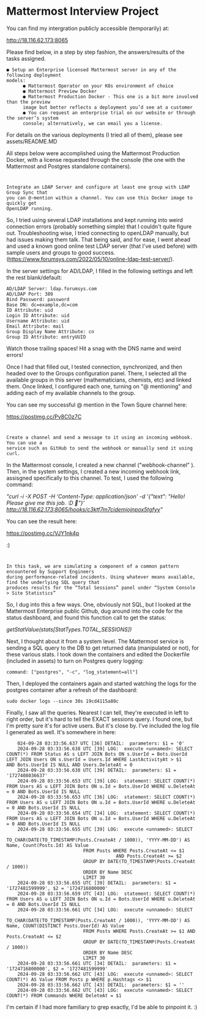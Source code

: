 # Mattermost Interview Project

You can find my intergration publicly accessible (temporarily) at:

http://18.116.62.173:8065

Please find below, in a step by step fashion, the answers/results of the tasks assigned.


    ● Setup an Enterprise licensed Mattermost server in any of the following deployment
    models:
          ● Mattermost Operator on your K8s environment of choice
          ● Mattermost Preview Docker
          ● Mattermost Production Docker - This one is a bit more involved than the preview
          image but better reflects a deployment you’d see at a customer
          ● You can request an enterprise trial on our website or through the server’s system
          console; alternatively, we can email you a license.

For details on the various deployments (I tried all of them), please see assets/README.MD

All steps below were accomplished using the Mattermost Production Docker, with a license requested through the console (the one with the Mattermost and Postgres standalone containers).

#
    Integrate an LDAP Server and configure at least one group with LDAP Group Sync that 
    you can @-mention within a channel. You can use this Docker image to quickly get
    OpenLDAP running.


So, I tried using several LDAP installations and kept running into weird connection errors (probably something simple) that I couldn't quite figure out. Troubleshooting wise, I tried connecting to openLDAP manually, but had issues making them talk. That being said, and for ease, I went ahead and used a known good online test LDAP server (that I've used before) with sample users and groups to good success. (https://www.forumsys.com/2022/05/10/online-ldap-test-server/).

In the server settings for AD/LDAP, I filled in the following settings and left the rest blank/default:

    AD/LDAP Server: ldap.forumsys.com 
    AD/LDAP Port: 389 
    Bind Password: password 
    Base DN: dc=example,dc=com 
    ID Attribute: uid
    Login ID Attribute: uid
    Username Attribute: uid
    Email Attribute: mail
    Group Display Name Attribute: cn
    Group ID Attribute: entryUUID

Watch those trailing spaces! Hit a snag with the DNS name and weird errors!

Once I had that filled out, I tested connection, synchronized, and then headed over to the Groups configuration panel. There, I selected all the available groups in this server (mathematicians, chemists, etc) and linked them.
Once linked, I configured each one, turning on "@ mentioning" and adding each of my available channels to the group.

You can see my successful @ mention in the Town Squre channel here:

https://postimg.cc/Pv8C0z7C

#

    Create a channel and send a message to it using an incoming webhook. You can use a 
    service such as GitHub to send the webhook or manually send it using curl.

In the Mattermost console, I created a new channel ("webhook-channel" ). Then, in the system settings, I created a new incoming webhook link, assisgned specifically to this channel. To test, I used the following command:

_"curl -i -X POST -H 'Content-Type: application/json' -d '{"text": "Hello! Please give me this job. :D 🎉"}' http://18.116.62.173:8065/hooks/c3ktf7m7cidemjojnpox5tgfyy"_

You can see the result here:

https://postimg.cc/VJY1nk4p

:)

#

    In this task, we are simulating a component of a common pattern encountered by Support Engineers 
    during performance-related incidents. Using whatever means available, find the underlying SQL query that 
    produces results for the “Total Sessions” panel under “System Console > Site Statistics”

So, I dug into this a few ways. One, obviously not SQL, but I looked at the Mattermost Enterprise public Github, dug around into the code for the status dashboard, and found this function call to get the status:

_getStatValue(stats[StatTypes.TOTAL_SESSIONS])_

Next, I thought about it from a system level. The Mattermost service is sending a SQL query to the DB to get returned data (manipulated or not), for these various stats. I took down the containers and edited the Dockerfile (included in assets) to turn on Postgres query logging:

    command: ["postgres", "-c", "log_statement=all"]

Then, I deployed the containers again and started watching the logs for the postgres container after a refresh of the dashboard: 

    sudo docker logs --since 30s 19cd4115a80c

Finally, I saw all the queries. Nearest I can tell, they're executed in left to right order, but it's hard to tell the EXACT sessions query. I found one, but I'm pretty sure it's for active users. But it's close by. I've included the log file I generated as well. It's somewhere in here:

        024-09-28 03:33:56.637 UTC [36] DETAIL:  parameters: $1 = '0'
        2024-09-28 03:33:56.638 UTC [39] LOG:  execute <unnamed>: SELECT COUNT(*) FROM Status AS s LEFT JOIN Bots ON s.UserId = Bots.UserId LEFT JOIN Users ON s.UserId = Users.Id WHERE LastActivityAt > $1             AND Bots.UserId IS NULL AND Users.DeleteAt = 0
        2024-09-28 03:33:56.638 UTC [39] DETAIL:  parameters: $1 = '1727408036637'
        2024-09-28 03:33:56.653 UTC [39] LOG:  statement: SELECT COUNT(*) FROM Users AS u LEFT JOIN Bots ON u.Id = Bots.UserId WHERE u.DeleteAt = 0 AND Bots.UserId IS NULL
        2024-09-28 03:33:56.653 UTC [36] LOG:  statement: SELECT COUNT(*) FROM Users AS u LEFT JOIN Bots ON u.Id = Bots.UserId WHERE u.DeleteAt = 0 AND Bots.UserId IS NULL
        2024-09-28 03:33:56.654 UTC [34] LOG:  statement: SELECT COUNT(*) FROM Users AS u LEFT JOIN Bots ON u.Id = Bots.UserId WHERE u.DeleteAt = 0 AND Bots.UserId IS NULL
        2024-09-28 03:33:56.655 UTC [39] LOG:  execute <unnamed>: SELECT
                                        TO_CHAR(DATE(TO_TIMESTAMP(Posts.CreateAt / 1000)), 'YYYY-MM-DD') AS Name, Count(Posts.Id) AS Value
                                FROM Posts WHERE Posts.CreateAt <= $1
                                            AND Posts.CreateAt >= $2
                                GROUP BY DATE(TO_TIMESTAMP(Posts.CreateAt / 1000))
                                ORDER BY Name DESC
                                LIMIT 30
        2024-09-28 03:33:56.655 UTC [39] DETAIL:  parameters: $1 = '1727481599999', $2 = '1724716800000'
        2024-09-28 03:33:56.659 UTC [43] LOG:  statement: SELECT COUNT(*) FROM Users AS u LEFT JOIN Bots ON u.Id = Bots.UserId WHERE u.DeleteAt = 0 AND Bots.UserId IS NULL
        2024-09-28 03:33:56.661 UTC [34] LOG:  execute <unnamed>: SELECT
                                        TO_CHAR(DATE(TO_TIMESTAMP(Posts.CreateAt / 1000)), 'YYYY-MM-DD') AS Name, COUNT(DISTINCT Posts.UserId) AS Value
                                FROM Posts WHERE Posts.CreateAt >= $1 AND Posts.CreateAt <= $2
                                GROUP BY DATE(TO_TIMESTAMP(Posts.CreateAt / 1000))
                                ORDER BY Name DESC
                                LIMIT 30
        2024-09-28 03:33:56.661 UTC [34] DETAIL:  parameters: $1 = '1724716800000', $2 = '1727481599999'
        2024-09-28 03:33:56.662 UTC [43] LOG:  execute <unnamed>: SELECT COUNT(*) AS Value FROM Posts p WHERE p.Hashtags <> $1
        2024-09-28 03:33:56.662 UTC [43] DETAIL:  parameters: $1 = ''
        2024-09-28 03:33:56.662 UTC [43] LOG:  execute <unnamed>: SELECT COUNT(*) FROM Commands WHERE DeleteAt = $1

I'm certain if I had more familiary to grep exactly, I'd be able to pinpoint it. :)
